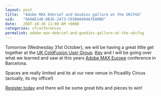 ```yaml
---
layout: post
title:  "Adobe MAX Debrief and Goodies gallore at the UKCFUG"
uid:	"8A9AE148-DB3E-2473-CD3BA8494A7EA0BD"
date:   2007-10-30 11:08 AM +0000
categories: cfconferences
permalink: adobe-max-debrief-and-goodies-gallore-at-the-ukcfug
---
```

Tomorrow (Wednesday 31st October), we will be having a great little get together at the <a href="http://www.ukcfug.org/" title="UK ColdFusion User Group: ColdFusion in the UK">UK ColdFusion User Group</a>. <a href="http://inner-rhythm.co.uk/blog/index.cfm" title="Inner-Rhythm.co.uk">Kev</a>  and I will be going over what we learned and saw at this years <a href="http://www.adobemax2007.com/europe/" title="Adobe MAX 2007 - Europe">Adobe MAX Europe</a> conference in Barcelona.

Spaces are really limited and its at our new venue in Picadilly Circus (actually, its my office!)

<a href="http://www.ukcfug.org/index.cfm?objectid=8F109CC9-F1FF-921E-172A4A26A0D6E409" title="UK ColdFusion User Group: MAX Debrief and Halloween Party">Register today</a> and there will be some great bits and pieces to win!